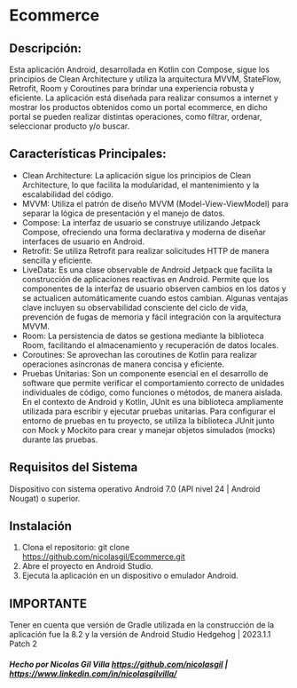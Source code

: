 # **Ecommerce**

## Descripción: 
Esta aplicación Android, desarrollada en Kotlin con Compose, sigue los principios de Clean Architecture y utiliza la arquitectura MVVM, StateFlow, Retrofit, Room y Coroutines para brindar una experiencia robusta y eficiente. 
La aplicación está diseñada para realizar consumos a internet y mostrar los productos obtenidos como un portal ecommerce, en dicho portal se pueden realizar distintas operaciones, como filtrar, ordenar, seleccionar producto y/o buscar.


## Características Principales:
* Clean Architecture: La aplicación sigue los principios de Clean Architecture, lo que facilita la
  modularidad, el mantenimiento y la escalabilidad del código.
* MVVM: Utiliza el patrón de diseño MVVM (Model-View-ViewModel) para separar la lógica de
  presentación y el manejo de datos.
* Compose: La interfaz de usuario se construye utilizando Jetpack Compose, ofreciendo una forma
  declarativa y moderna de diseñar interfaces de usuario en Android.
* Retrofit: Se utiliza Retrofit para realizar solicitudes HTTP de manera sencilla y eficiente.
* LiveData: Es una clase observable de Android Jetpack que facilita la construcción de aplicaciones
  reactivas en Android. Permite que los componentes de la interfaz de usuario observen cambios en
  los datos y se actualicen automáticamente cuando estos cambian. Algunas ventajas clave incluyen su
  observabilidad consciente del ciclo de vida, prevención de fugas de memoria y fácil integración
  con la arquitectura MVVM.
* Room: La persistencia de datos se gestiona mediante la biblioteca Room, facilitando el
  almacenamiento y recuperación de datos locales.
* Coroutines: Se aprovechan las coroutines de Kotlin para realizar operaciones asíncronas de manera
  concisa y eficiente.
* Pruebas Unitarias: Son un componente esencial en el desarrollo de software que permite verificar
  el comportamiento correcto de unidades individuales de código, como funciones o métodos, de manera
  aislada. En el contexto de Android y Kotlin, JUnit es una biblioteca ampliamente utilizada para
  escribir y ejecutar pruebas unitarias.
  Para configurar el entorno de pruebas en tu proyecto, se utiliza la biblioteca JUnit junto con
  Mock y Mockito para crear y manejar objetos simulados (mocks) durante las pruebas.

## Requisitos del Sistema
Dispositivo con sistema operativo Android 7.0 (API nivel 24 | Android Nougat) o superior.

## Instalación
1. Clona el repositorio: git clone https://github.com/nicolasgil/Ecommerce.git
2. Abre el proyecto en Android Studio.
3. Ejecuta la aplicación en un dispositivo o emulador Android.

## IMPORTANTE
Tener en cuenta que versión de Gradle utilizada en la construcción de la aplicación fue la 8.2 y la versión de Android Studio Hedgehog | 2023.1.1 Patch 2



##### Hecho por Nicolas Gil Villa https://github.com/nicolasgil | https://www.linkedin.com/in/nicolasgilvilla/

